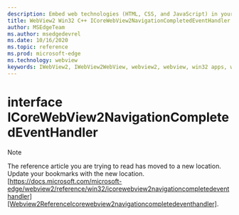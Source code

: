 ```yaml
---
description: Embed web technologies (HTML, CSS, and JavaScript) in your native applications with the Microsoft Edge WebView2 control
title: WebView2 Win32 C++ ICoreWebView2NavigationCompletedEventHandler
author: MSEdgeTeam
ms.author: msedgedevrel
ms.date: 10/16/2020
ms.topic: reference
ms.prod: microsoft-edge
ms.technology: webview
keywords: IWebView2, IWebView2WebView, webview2, webview, win32 apps, win32, edge, ICoreWebView2, ICoreWebView2Controller, browser control, edge html, ICoreWebView2NavigationCompletedEventHandler
---
```


# interface ICoreWebView2NavigationCompletedEventHandler 

> [!NOTE]
> The reference article you are trying to read has moved to a new location.  
> Update your bookmarks with the new location.  
> [https://docs.microsoft.com/microsoft-edge/webview2/reference/win32/icorewebview2navigationcompletedeventhandler][Webview2ReferenceIcorewebview2navigationcompletedeventhandler].  

[Webview2ReferenceIcorewebview2navigationcompletedeventhandler]: /microsoft-edge/webview2/reference/win32/icorewebview2navigationcompletedeventhandler "interface ICoreWebView2NavigationCompletedEventHandler | Microsoft Docs"
